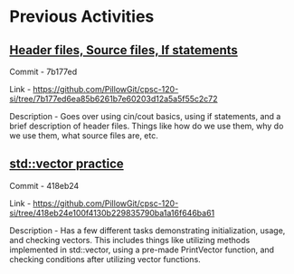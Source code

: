 # Previous Activities
## [Header files, Source files, If statements](https://github.com/PillowGit/cpsc-120-si/tree/7b177ed6ea85b6261b7e60203d12a5a5f55c2c72)
Commit - 7b177ed

Link - https://github.com/PillowGit/cpsc-120-si/tree/7b177ed6ea85b6261b7e60203d12a5a5f55c2c72

Description - Goes over using cin/cout basics, using if statements, and a brief description of header files. Things like how do we use them, why do we use them, what source files are, etc.

## [std::vector practice](https://github.com/PillowGit/cpsc-120-si/tree/418eb24e100f4130b229835790ba1a16f646ba61)
Commit - 418eb24

Link - https://github.com/PillowGit/cpsc-120-si/tree/418eb24e100f4130b229835790ba1a16f646ba61

Description - Has a few different tasks demonstrating initialization, usage, and checking vectors. This includes things like utilizing methods implemented in std::vector, using a pre-made PrintVector function, and checking conditions after utilizing vector functions.